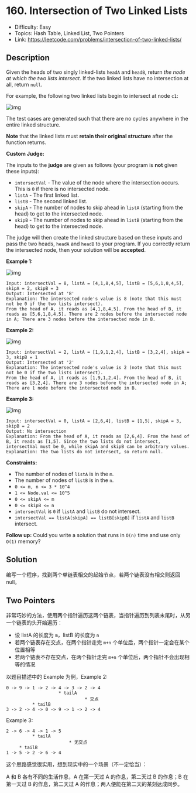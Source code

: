 # 160. Intersection of Two Linked Lists

- Difficulty: Easy
- Topics: Hash Table, Linked List, Two Pointers
- Link: https://leetcode.com/problems/intersection-of-two-linked-lists/

## Description

Given the heads of two singly linked-lists `headA` and `headB`, return _the node at which the two lists intersect_. If the two linked lists have no intersection at all, return `null`.

For example, the following two linked lists begin to intersect at node `c1`:

![img](https://assets.leetcode.com/uploads/2021/03/05/160_statement.png)

The test cases are generated such that there are no cycles anywhere in the entire linked structure.

**Note** that the linked lists must **retain their original structure** after the function returns.

**Custom Judge:**

The inputs to the **judge** are given as follows (your program is **not** given these inputs):

- `intersectVal` - The value of the node where the intersection occurs. This is `0` if there is no intersected node.
- `listA` - The first linked list.
- `listB` - The second linked list.
- `skipA` - The number of nodes to skip ahead in `listA` (starting from the head) to get to the intersected node.
- `skipB` - The number of nodes to skip ahead in `listB` (starting from the head) to get to the intersected node.

The judge will then create the linked structure based on these inputs and pass the two heads, `headA` and `headB` to your program. If you correctly return the intersected node, then your solution will be **accepted**.

**Example 1:**

![img](https://assets.leetcode.com/uploads/2021/03/05/160_example_1_1.png)

```
Input: intersectVal = 8, listA = [4,1,8,4,5], listB = [5,6,1,8,4,5], skipA = 2, skipB = 3
Output: Intersected at '8'
Explanation: The intersected node's value is 8 (note that this must not be 0 if the two lists intersect).
From the head of A, it reads as [4,1,8,4,5]. From the head of B, it reads as [5,6,1,8,4,5]. There are 2 nodes before the intersected node in A; There are 3 nodes before the intersected node in B.
```

**Example 2:**

![img](https://assets.leetcode.com/uploads/2021/03/05/160_example_2.png)

```
Input: intersectVal = 2, listA = [1,9,1,2,4], listB = [3,2,4], skipA = 3, skipB = 1
Output: Intersected at '2'
Explanation: The intersected node's value is 2 (note that this must not be 0 if the two lists intersect).
From the head of A, it reads as [1,9,1,2,4]. From the head of B, it reads as [3,2,4]. There are 3 nodes before the intersected node in A; There are 1 node before the intersected node in B.
```

**Example 3:**

![img](https://assets.leetcode.com/uploads/2021/03/05/160_example_3.png)

```
Input: intersectVal = 0, listA = [2,6,4], listB = [1,5], skipA = 3, skipB = 2
Output: No intersection
Explanation: From the head of A, it reads as [2,6,4]. From the head of B, it reads as [1,5]. Since the two lists do not intersect, intersectVal must be 0, while skipA and skipB can be arbitrary values.
Explanation: The two lists do not intersect, so return null.
```

**Constraints:**

- The number of nodes of `listA` is in the `m`.
- The number of nodes of `listB` is in the `n`.
- `0 <= m, n <= 3 * 10^4`
- `1 <= Node.val <= 10^5`
- `0 <= skipA <= m`
- `0 <= skipB <= n`
- `intersectVal` is `0` if `listA` and `listB` do not intersect.
- `intersectVal == listA[skipA] == listB[skipB]` if `listA` and `listB` intersect.

**Follow up:** Could you write a solution that runs in `O(n)` time and use only `O(1)` memory?

## Solution

编写一个程序，找到两个单链表相交的起始节点，若两个链表没有相交则返回 null。

## Two Pointers

非常巧妙的方法，使用两个指针遍历这两个链表，当指针遍历到列表末尾时，从另一个链表的头开始遍历：

- 设 listA 的长度为 `m`，listB 的长度为 `n`
- 若两个链表存在交点，在两个指针走完 `m+n` 个单位后，两个指针一定会在某个位置相等
- 若两个链表不存在交点，在两个指针走完 `m+n` 个单位后，两个指针不会出现相等的情况

以题目描述中的 Example 为例，Example 2:

```shell
0 -> 9 -> 1 -> 2 -> 4 -> 3 -> 2 -> 4
                    * tailA
                              * 交点
          * tailB
3 -> 2 -> 4 -> 0 -> 9 -> 1 -> 2 -> 4
```

Example 3:

```shell
2 -> 6 -> 4 -> 1 -> 5
          * tailA
                        * 无交点
     * tailB
1 -> 5 -> 2 -> 6 -> 4
```

这个思路感觉很实用，想到现实中的一个场景（不一定恰当）：

A 和 B 各有不同的生活作息，A 在第一天过 A 的作息，第二天过 B 的作息；B 在第一天过 B 的作息，第二天过 A 的作息；两人便能在第二天的某刻达成同步。
